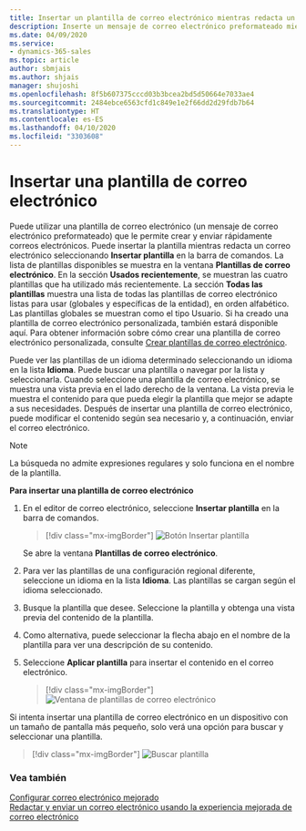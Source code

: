 ```yaml
---
title: Insertar un plantilla de correo electrónico mientras redacta un correo electrónico en aplicaciones basadas en modelos | Microsoft Docs
description: Inserte un mensaje de correo electrónico preformateado mientras redacta un correo electrónico.
ms.date: 04/09/2020
ms.service:
- dynamics-365-sales
ms.topic: article
author: sbmjais
ms.author: shjais
manager: shujoshi
ms.openlocfilehash: 8f5b607375cccd03b3bcea2bd5d50664e7033ae4
ms.sourcegitcommit: 2484ebce6563cfd1c849e1e2f66dd2d29fdb7b64
ms.translationtype: HT
ms.contentlocale: es-ES
ms.lasthandoff: 04/10/2020
ms.locfileid: "3303608"
---
```

# <a name="insert-an-email-template"></a>Insertar una plantilla de correo electrónico

Puede utilizar una plantilla de correo electrónico (un mensaje de correo electrónico preformateado) que le permite crear y enviar rápidamente correos electrónicos. Puede insertar la plantilla mientras redacta un correo electrónico seleccionando **Insertar plantilla** en la barra de comandos. La lista de plantillas disponibles se muestra en la ventana **Plantillas de correo electrónico**. En la sección **Usados recientemente**, se muestran las cuatro plantillas que ha utilizado más recientemente. La sección **Todas las plantillas** muestra una lista de todas las plantillas de correo electrónico listas para usar (globales y específicas de la entidad), en orden alfabético. Las plantillas globales se muestran como el tipo Usuario. Si ha creado una plantilla de correo electrónico personalizada, también estará disponible aquí. Para obtener información sobre cómo crear una plantilla de correo electrónico personalizada, consulte [Crear plantillas de correo electrónico](https://docs.microsoft.com/power-platform/admin/create-templates-email).

Puede ver las plantillas de un idioma determinado seleccionando un idioma en la lista **Idioma**. Puede buscar una plantilla o navegar por la lista y seleccionarla. Cuando seleccione una plantilla de correo electrónico, se muestra una vista previa en el lado derecho de la ventana. La vista previa le muestra el contenido para que pueda elegir la plantilla que mejor se adapte a sus necesidades. Después de insertar una plantilla de correo electrónico, puede modificar el contenido según sea necesario y, a continuación, enviar el correo electrónico.

> [!NOTE]
> La búsqueda no admite expresiones regulares y solo funciona en el nombre de la plantilla.

**Para insertar una plantilla de correo electrónico**

1.  En el editor de correo electrónico, seleccione **Insertar plantilla** en la barra de comandos.

     > [!div class="mx-imgBorder"]
     > ![Botón Insertar plantilla](media/insert-email-template-button.png "Botón Insertar plantilla") 

    Se abre la ventana **Plantillas de correo electrónico**.

2.  Para ver las plantillas de una configuración regional diferente, seleccione un idioma en la lista **Idioma**. Las plantillas se cargan según el idioma seleccionado.    

3.  Busque la plantilla que desee. Seleccione la plantilla y obtenga una vista previa del contenido de la plantilla.

4.  Como alternativa, puede seleccionar la flecha abajo en el nombre de la plantilla para ver una descripción de su contenido.

5.  Seleccione **Aplicar plantilla** para insertar el contenido en el correo electrónico.

     > [!div class="mx-imgBorder"]
     > ![Ventana de plantillas de correo electrónico](media/email-templates-window.png "Ventana de plantillas de correo electrónico")

Si intenta insertar una plantilla de correo electrónico en un dispositivo con un tamaño de pantalla más pequeño, solo verá una opción para buscar y seleccionar una plantilla.

> [!div class="mx-imgBorder"]
> ![Buscar plantilla](media/search-template.png "Buscar plantilla") 

### <a name="see-also"></a>Vea también

[Configurar correo electrónico mejorado](https://docs.microsoft.com/power-platform/admin/system-settings-dialog-box-email-tab)<br>
[Redactar y enviar un correo electrónico usando la experiencia mejorada de correo electrónico](enhanced-email.md)
